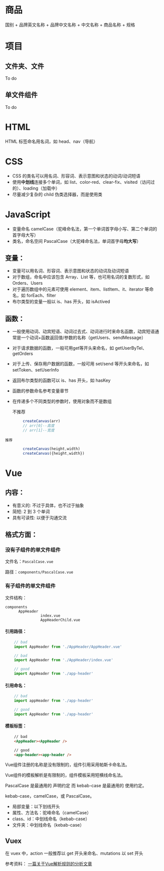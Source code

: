 
# 商品
国别 + 品牌英文名称 + 品牌中文名称 + 中文名称 + 商品名称 + 规格
# 项目
## 文件夹、文件
To do 
## 单文件组件
To do 

# HTML
HTML 标签命名用名词，如 head、nav（导航）

# CSS
* CSS 的类名可以用名词、形容词、表示意图和状态的动词/动词短语
* 使用**中划线**连接多个单词，如 list、color-red、clear-fix、visited（访问过的）、loading（加载中）
* 尽量减少复杂的 child 伪类选择器，而是使用类

# JavaScript
* 变量命名 camelCase（驼峰命名法，第一个单词首字母小写、第二个单词的首字母大写）
* 类名，命名空间 PascalCase（大驼峰命名法，单词首字母**均大写**）
## 变量：
* 变量可以用名词、形容词、表示意图和状态的动词及动词短语
* 对于数组，命名中应该包含 Array、List 等，也可用名词的复数形式，如 Orders、Users
* 对于遍历数组中的元素可使用 element、item、listItem、it、iterator 等命名，如 forEach、filter
* 布尔类型的变量一般以 is、has 开头，如 isActived
## 函数：
* 一般使用动词、动宾短语、动词过去式、动词进行时来命名函数，动宾短语通常是一个动词+函数返回值/参数的名称（getUsers、sendMessage）
* 对于请求数据的函数，一般可用get等开头来命名，如 getUserByTel、getOrders
* 对于上传、保存用户数据的函数，一般可用 set/send 等开头来命名，如 setToken、setUserInfo
* 返回布尔类型的函数可以 is、has 开头，如 hasKey 
* 函数的参数命名参考变量章节
* 在传递多个不同类型的参数时，使用对象而不是数组

    不推荐 
```js
        createCanvas(arr)
        // arr[0]--高度  
        // arr[1]--宽度
```
    推荐
```js
        createCanvas(height,width)
        createCanvas({height,width})
```
# Vue 

## 内容：
* 有意义的: 不过于具体，也不过于抽象
* 简短: 2 到 3 个单词
* 具有可读性: 以便于沟通交流

## 格式方面：
### 没有子组件的单文件组件
文件名：`PascalCase.vue`

路径：`components/PascalCase.vue`

### 有子组件的单文件组件
文件结构：

    components
		  AppHeader
		            index.vue
		            AppHeaderChild.vue
#### 引用路径：
```js
    // bad
    import AppHeader from './AppHeader/AppHeader.vue'

    // bad
    import AppHeader from './AppHeader/index.vue'

    // good
    import AppHeader from './app-header'
```
#### 引用命名：
```js
    // bad
    import appHeader from './app-header'

    // good
    import AppHeader from './app-header'
```
#### 模板标签：
```html
    // bad
    <AppHeader><AppHeader />

    // good
    <app-header><app-header />
```
Vue组件注册的名称是没有限制的，组件引用采用帕斯卡命名法。

Vue组件的模板解析是有限制的，组件模板采用短横线命名法。

PascalCase 是最通用的 声明约定 而 kebab-case 是最通用的 使用约定。

kebab-case，camelCase，或 PascalCase。

* 局部变量：以下划线开头
* 属性、方法名：驼峰命名（camelCase）
* class、id：中划线命名（kebab-case）
* 文件夹：中划线命名（kebab-case）

## Vuex
在 vuex 中，action 一般推荐以 get 开头来命名、mutations 以 set 开头

参考资料：
[一篇关于Vue解析规则的分析文章](https://jingsam.github.io/2016/10/30/vue-components-naming.html)